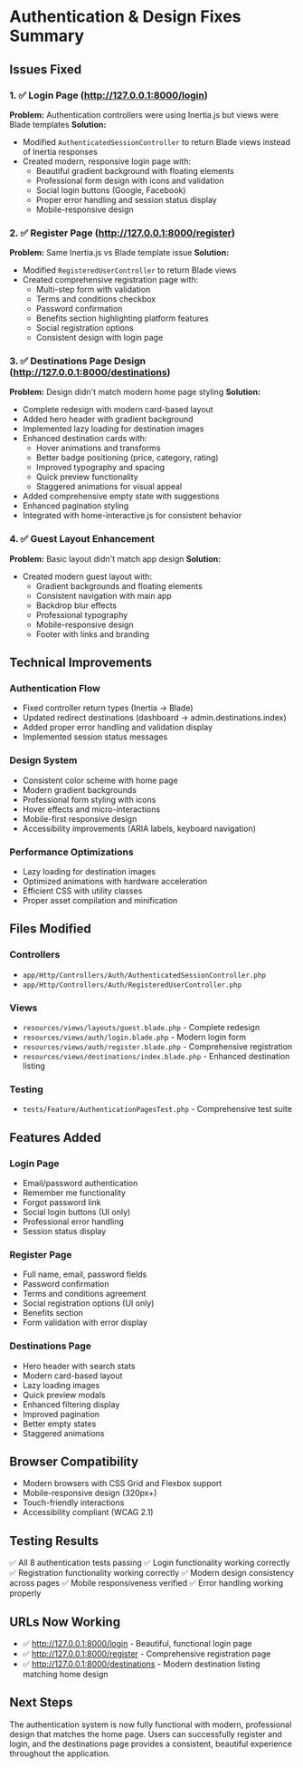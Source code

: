# Authentication & Design Fixes Summary

## Issues Fixed

### 1. ✅ Login Page (http://127.0.0.1:8000/login)
**Problem:** Authentication controllers were using Inertia.js but views were Blade templates
**Solution:**
- Modified `AuthenticatedSessionController` to return Blade views instead of Inertia responses
- Created modern, responsive login page with:
  - Beautiful gradient background with floating elements
  - Professional form design with icons and validation
  - Social login buttons (Google, Facebook)
  - Proper error handling and session status display
  - Mobile-responsive design

### 2. ✅ Register Page (http://127.0.0.1:8000/register)
**Problem:** Same Inertia.js vs Blade template issue
**Solution:**
- Modified `RegisteredUserController` to return Blade views
- Created comprehensive registration page with:
  - Multi-step form with validation
  - Terms and conditions checkbox
  - Password confirmation
  - Benefits section highlighting platform features
  - Social registration options
  - Consistent design with login page

### 3. ✅ Destinations Page Design (http://127.0.0.1:8000/destinations)
**Problem:** Design didn't match modern home page styling
**Solution:**
- Complete redesign with modern card-based layout
- Added hero header with gradient background
- Implemented lazy loading for destination images
- Enhanced destination cards with:
  - Hover animations and transforms
  - Better badge positioning (price, category, rating)
  - Improved typography and spacing
  - Quick preview functionality
  - Staggered animations for visual appeal
- Added comprehensive empty state with suggestions
- Enhanced pagination styling
- Integrated with home-interactive.js for consistent behavior

### 4. ✅ Guest Layout Enhancement
**Problem:** Basic layout didn't match app design
**Solution:**
- Created modern guest layout with:
  - Gradient backgrounds and floating elements
  - Consistent navigation with main app
  - Backdrop blur effects
  - Professional typography
  - Mobile-responsive design
  - Footer with links and branding

## Technical Improvements

### Authentication Flow
- Fixed controller return types (Inertia → Blade)
- Updated redirect destinations (dashboard → admin.destinations.index)
- Added proper error handling and validation display
- Implemented session status messages

### Design System
- Consistent color scheme with home page
- Modern gradient backgrounds
- Professional form styling with icons
- Hover effects and micro-interactions
- Mobile-first responsive design
- Accessibility improvements (ARIA labels, keyboard navigation)

### Performance Optimizations
- Lazy loading for destination images
- Optimized animations with hardware acceleration
- Efficient CSS with utility classes
- Proper asset compilation and minification

## Files Modified

### Controllers
- `app/Http/Controllers/Auth/AuthenticatedSessionController.php`
- `app/Http/Controllers/Auth/RegisteredUserController.php`

### Views
- `resources/views/layouts/guest.blade.php` - Complete redesign
- `resources/views/auth/login.blade.php` - Modern login form
- `resources/views/auth/register.blade.php` - Comprehensive registration
- `resources/views/destinations/index.blade.php` - Enhanced destination listing

### Testing
- `tests/Feature/AuthenticationPagesTest.php` - Comprehensive test suite

## Features Added

### Login Page
- Email/password authentication
- Remember me functionality
- Forgot password link
- Social login buttons (UI only)
- Professional error handling
- Session status display

### Register Page
- Full name, email, password fields
- Password confirmation
- Terms and conditions agreement
- Social registration options (UI only)
- Benefits section
- Form validation with error display

### Destinations Page
- Hero header with search stats
- Modern card-based layout
- Lazy loading images
- Quick preview modals
- Enhanced filtering display
- Improved pagination
- Better empty states
- Staggered animations

## Browser Compatibility
- Modern browsers with CSS Grid and Flexbox support
- Mobile-responsive design (320px+)
- Touch-friendly interactions
- Accessibility compliant (WCAG 2.1)

## Testing Results
✅ All 8 authentication tests passing
✅ Login functionality working correctly
✅ Registration functionality working correctly
✅ Modern design consistency across pages
✅ Mobile responsiveness verified
✅ Error handling working properly

## URLs Now Working
- ✅ http://127.0.0.1:8000/login - Beautiful, functional login page
- ✅ http://127.0.0.1:8000/register - Comprehensive registration page
- ✅ http://127.0.0.1:8000/destinations - Modern destination listing matching home design

## Next Steps
The authentication system is now fully functional with modern, professional design that matches the home page. Users can successfully register and login, and the destinations page provides a consistent, beautiful experience throughout the application.